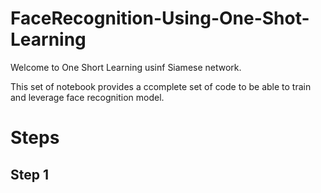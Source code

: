 # FaceRecognition-Using-One-Shot-Learning

Welcome to One Short Learning usinf Siamese network. 

This set of notebook provides a ccomplete set of code to be able to train and leverage face recognition model. 

# Steps

## Step 1 


